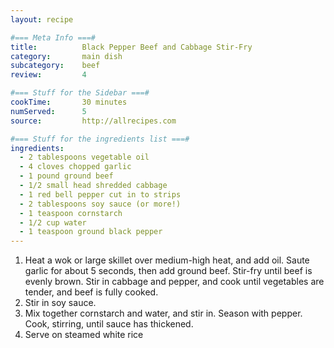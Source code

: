 ```yaml
---
layout: recipe

#=== Meta Info ===#
title: 			Black Pepper Beef and Cabbage Stir-Fry
category:		main dish					
subcategory:	beef
review:			4

#=== Stuff for the Sidebar ===#
cookTime:		30 minutes
numServed:		5
source:			http://allrecipes.com

#=== Stuff for the ingredients list ===#
ingredients:
  - 2 tablespoons vegetable oil
  - 4 cloves chopped garlic
  - 1 pound ground beef
  - 1/2 small head shredded cabbage
  - 1 red bell pepper cut in to strips
  - 2 tablespoons soy sauce (or more!)
  - 1 teaspoon cornstarch
  - 1/2 cup water
  - 1 teaspoon ground black pepper
---
```


1. Heat a wok or large skillet over medium-high heat, and add oil. Saute garlic for about 5 seconds, then add ground beef. Stir-fry until beef is evenly brown. Stir in cabbage and pepper, and cook until vegetables are tender, and beef is fully cooked. 
2. Stir in soy sauce. 
3. Mix together cornstarch and water, and stir in. Season with pepper. Cook, stirring, until sauce has thickened.
4. Serve on steamed white rice
